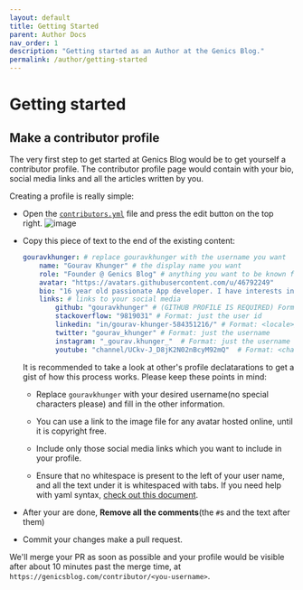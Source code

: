```yaml
---
layout: default
title: Getting Started
parent: Author Docs
nav_order: 1
description: "Getting started as an Author at the Genics Blog."
permalink: /author/getting-started
---
```


# Getting started

## Make a contributor profile

The very first step to get started at Genics Blog would be to get yourself a contributor profile. The contributor profile page would contain with your bio, social media links and all the articles written by you.

Creating a profile is really simple:

- Open the [`contributors.yml`](https://github.com/genicsblog/genicsblog.github.io/blob/main/_data/contributors.yml) file and press the edit button on the top right.
    ![image](https://user-images.githubusercontent.com/46792249/147688574-f3e743a8-a406-42f5-8503-b666ca9b7601.png)

- Copy this piece of text to the end of the existing content:
    ```yml
    gouravkhunger: # replace gouravkhunger with the username you want
        name: "Gourav Khunger" # the display name you want
        role: "Founder @ Genics Blog" # anything you want to be known for, ex: Full stack dev, Intern @ Company, etc.
        avatar: "https://avatars.githubusercontent.com/u/46792249"
        bio: "16 year old passionate App developer. I have interests in web development too." # your about me, max 200 chars
        links: # links to your social media
            github: "gouravkhunger" # (GITHUB PROFILE IS REQUIRED) Format: just the username
            stackoverflow: "9819031" # Format: just the user id
            linkedin: "in/gourav-khunger-584351216/" # Format: <locale>/<user-id>
            twitter: "gourav_khunger" # Format: just the username
            instagram: "_gourav.khunger_"  # Format: just the username
            youtube: "channel/UCkv-J_D8jK2N02nBcyM92mQ"  # Format: <channel or c>/<channel-id> Depends on if your channel is verified or not
    ```

    It is recommended to take a look at other's profile declatarations to get a gist of how this process works. Please keep these points in mind:

    - Replace `gouravkhunger` with your desired username(no special characters please) and fill in the other information.
    
    - You can use a link to the image file for any avatar hosted online, until it is copyright free.

    - Include only those social media links which you want to include in your profile.

    - Ensure that no whitespace is present to the left of your user name, and all the text under it is whitespaced with tabs. If you need help with yaml syntax, [check out this document](https://docs.ansible.com/ansible/latest/reference_appendices/YAMLSyntax.html).

- After your are done, **Remove all the comments**(the `#`s and the text after them)

- Commit your changes make a pull request. 

We'll merge your PR as soon as possible and your profile would be visible after about 10 minutes past the merge time, at `https://genicsblog.com/contributor/<you-username>`.